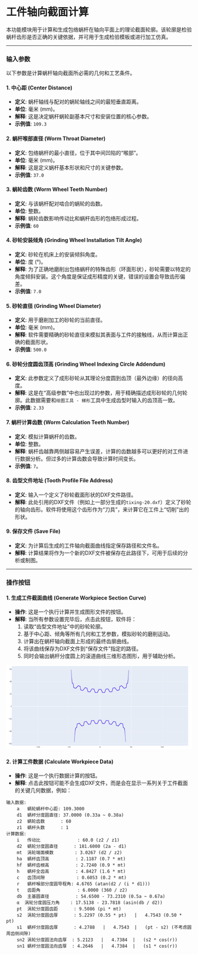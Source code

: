 # 工件轴向截面计算

本功能模块用于计算和生成包络蜗杆在轴向平面上的理论截面轮廓。该轮廓是检验蜗杆齿形是否正确的关键依据，并可用于生成检验模板或进行加工仿真。

---

### 输入参数

以下参数是计算蜗杆轴向截面所必需的几何和工艺条件。

#### 1. 中心距 (Center Distance)

* **定义**: 蜗杆轴线与配对的蜗轮轴线之间的最短垂直距离。
* **单位**: 毫米 (mm)。
* **解释**: 这是决定蜗杆蜗轮副基本尺寸和安装位置的核心参数。
* **示例值**: `109.3`

#### 2. 蜗杆喉部直径 (Worm Throat Diameter)

* **定义**: 包络蜗杆的最小直径，位于其中间凹陷的“喉部”。
* **单位**: 毫米 (mm)。
* **解释**: 这是定义蜗杆基本形状和尺寸的关键参数。
* **示例值**: `37.0`

#### 3. 蜗轮齿数 (Worm Wheel Teeth Number)

* **定义**: 与该蜗杆配对啮合的蜗轮的齿数。
* **单位**: 整数。
* **解释**: 蜗轮齿数影响传动比和蜗杆齿形的包络形成过程。
* **示例值**: `60`

#### 4. 砂轮安装倾角 (Grinding Wheel Installation Tilt Angle)

* **定义**: 砂轮在机床上的安装倾斜角度。
* **单位**: 度 (°)。
* **解释**: 为了正确地磨削出包络蜗杆的特殊齿形（环面形状），砂轮需要以特定的角度倾斜安装。这个角度是保证成形精度的关键，错误的设置会导致齿形偏差。
* **示例值**: `7.0`

#### 5. 砂轮直径 (Grinding Wheel Diameter)

* **定义**: 用于磨削加工的砂轮的当前直径。
* **单位**: 毫米 (mm)。
* **解释**: 软件需要精确的砂轮直径来模拟其表面与工件的接触线，从而计算出正确的截面形状。
* **示例值**: `500.0`

#### 6. 砂轮分度圆齿顶高 (Grinding Wheel Indexing Circle Addendum)

* **定义**: 此参数定义了成形砂轮从其理论分度圆到齿顶（最外边缘）的径向高度。
* **解释**: 这是在“高级参数”中也出现过的参数，用于精确描述成形砂轮的几何轮廓。此数据需要和`绘图工具 - 梯形`工具中生成齿型时输入的齿顶高一致。
* **示例值**: `2.33`

#### 7. 蜗杆计算齿数 (Worm Calculation Teeth Number)

* **定义**: 模拟计算蜗杆的齿数。
* **单位**: 整数。
* **解释**: 蜗杆齿越靠两侧越容易产生误差，计算的齿数越多可以更好的对工件进行数据分析。但过多的计算齿数会导致计算时间变长。
* **示例值**: `7`。

#### 8. 齿型文件地址 (Tooth Profile File Address)

* **定义**: 输入一个定义了砂轮截面形状的DXF文件路径。
* **解释**: 此处引用的DXF文件（例如上一部分生成的`tixing-20.dxf`）定义了砂轮的轴向齿形。软件将使用这个齿形作为“刀具”，来计算它在工件上“切削”出的形状。

#### 9. 保存文件 (Save File)

* **定义**: 为计算后生成的工件轴向截面曲线指定保存路径和文件名。
* **解释**: 计算结果将作为一个新的DXF文件被保存在此路径下，可用于后续的分析或制图。

---

### 操作按钮

#### 1. 生成工件截面曲线 (Generate Workpiece Section Curve)

* **操作**: 这是一个执行计算并生成图形文件的按钮。
* **解释**: 当所有参数设置完毕后，点击此按钮，软件将：
    1.  读取“齿型文件地址”中的砂轮轮廓。
    2.  基于中心距、倾角等所有几何和工艺参数，模拟砂轮的磨削运动。
    3.  计算出在蜗杆轴向截面上形成的最终齿廓曲线。
    4.  将该曲线保存为DXF文件到“保存文件”指定的路径。
    5.  同时会输出蜗杆分度圆上的滚道曲线三维形态图形，用于辅助分析。

![img](resources/calc.jpg)

#### 2. 计算工件数据 (Calculate Workpiece Data)

* **操作**: 这是一个执行数据计算的按钮。
* **解释**: 点击此按钮可能不会生成DXF文件，而是会在显示一系列关于工件截面的关键几何数据，例如：
```
输入数据:
    a   蜗轮蜗杆中心距: 109.3000
    d1  蜗杆分度圆直径: 37.0000 (0.33a ~ 0.38a)
    z2  蜗轮齿数      : 60
    z1  蜗杆头数      : 1
计算数据:
    i   传动比              : 60.0 (z2 / z1)
    d2  蜗轮分度圆直径      : 181.6000 (2a - d1)
    mt  涡轮端面模数        : 3.0267 (d2 / z2)
    ha  蜗杆齿顶高          : 2.1187 (0.7 * mt)
    hf  蜗杆齿根高          : 2.7240 (0.9 * mt)
    h   蜗杆全齿高          : 4.8427 (1.6 * mt)
    c   齿顶间隙            : 0.6053 (0.2 * mt)
    r   蜗杆喉部分度圆导程角: 4.6765 (atan(d2 / (i * d1)))
    t   齿距角              : 6.0000 (360 / z2)
    db  主基圆直径          : 54.6500 - 73.2310 (0.5a ~ 0.67a)
    α  涡轮分度圆压力角    : 17.5138 - 23.7818 (asin(db / d2))
    pt  涡轮分度圆齿距      : 9.5086 (pi * mt)
    s2  涡轮分度圆齿厚      : 5.2297 (0.55 * pt)   |   4.7543 (0.50 * pt)
    s1  蜗杆分度圆齿厚      : 4.2788   |   4.7543  |   (pt - s2) (不考虑圆周齿侧间隙)
    sn2 涡轮分度圆法向齿厚  : 5.2123   |   4.7384  |   (s2 * cos(r))
    sn1 蜗杆分度圆法向齿厚  : 4.2646   |   4.7384  |   (s1 * cos(r))
```
